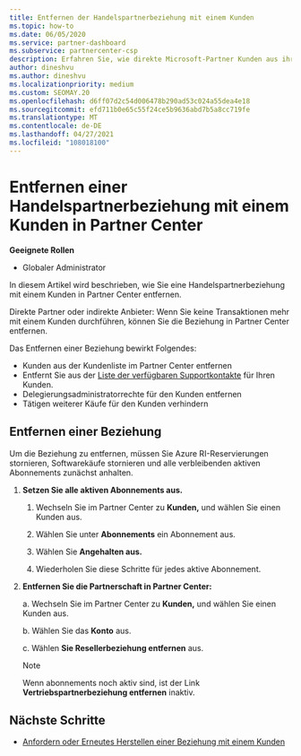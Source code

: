 ```yaml
---
title: Entfernen der Handelspartnerbeziehung mit einem Kunden
ms.topic: how-to
ms.date: 06/05/2020
ms.service: partner-dashboard
ms.subservice: partnercenter-csp
description: Erfahren Sie, wie direkte Microsoft-Partner Kunden aus ihrer Liste entfernen, delegierte Administratorrechte entfernen und die Unterstützung oder den Kauf für einen Kunden einstellen können.
author: dineshvu
ms.author: dineshvu
ms.localizationpriority: medium
ms.custom: SEOMAY.20
ms.openlocfilehash: d6ff07d2c54d006478b290ad53c024a55dea4e18
ms.sourcegitcommit: efd711b0e65c55f24ce5b9636abd7b5a8cc719fe
ms.translationtype: MT
ms.contentlocale: de-DE
ms.lasthandoff: 04/27/2021
ms.locfileid: "108018100"
---
```

# <a name="how-to-remove-a-reseller-relationship-with-a-customer-in-partner-center"></a>Entfernen einer Handelspartnerbeziehung mit einem Kunden in Partner Center

**Geeignete Rollen**

- Globaler Administrator

In diesem Artikel wird beschrieben, wie Sie eine Handelspartnerbeziehung mit einem Kunden in Partner Center entfernen.

Direkte Partner oder indirekte Anbieter: Wenn Sie keine Transaktionen mehr mit einem Kunden durchführen, können Sie die Beziehung in Partner Center entfernen.

Das Entfernen einer Beziehung bewirkt Folgendes:

- Kunden aus der Kundenliste im Partner Center entfernen
- Entfernt Sie aus der [Liste der verfügbaren Supportkontakte](assign-support-contacts.md) für Ihren Kunden.
- Delegierungsadministratorrechte für den Kunden entfernen
- Tätigen weiterer Käufe für den Kunden verhindern

## <a name="how-to-remove-a-relationship"></a>Entfernen einer Beziehung

Um die Beziehung zu entfernen, müssen Sie Azure RI-Reservierungen stornieren, Softwarekäufe stornieren und alle verbleibenden aktiven Abonnements zunächst anhalten.

1. **Setzen Sie alle aktiven Abonnements aus.**

   1. Wechseln Sie im Partner Center zu **Kunden,** und wählen Sie einen Kunden aus.

   2. Wählen Sie unter **Abonnements** ein Abonnement aus.

   3. Wählen Sie **Angehalten aus.**

   4. Wiederholen Sie diese Schritte für jedes aktive Abonnement.

2. **Entfernen Sie die Partnerschaft in Partner Center:**

   a. Wechseln Sie im Partner Center zu **Kunden,** und wählen Sie einen Kunden aus.

   b. Wählen Sie das **Konto** aus.

   c. Wählen **Sie Resellerbeziehung entfernen** aus.

   > [!NOTE]
   > Wenn abonnements noch aktiv sind, ist der Link **Vertriebspartnerbeziehung entfernen** inaktiv.

## <a name="next-steps"></a>Nächste Schritte

- [Anfordern oder Erneutes Herstellen einer Beziehung mit einem Kunden](request-a-relationship-with-a-customer.md)
